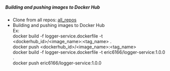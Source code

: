 ##### Building and pushing images to Docker Hub

- Clone from all repos: [all_repos](all_repos.md) 
- Building and pushing images to Docker Hub 
<br>Ex:
<br>docker build -f logger-service.dockerfile -t <dockerhub_id>/<image_name>:<tag_name> .
<br>docker push <dockerhub_id>/<image_name>:<tag_name>
<br>docker build -f logger-service.dockerfile -t eric6166/logger-service:1.0.0 .
<br>docker push eric6166/logger-service:1.0.0